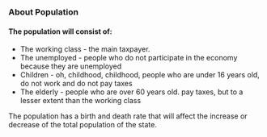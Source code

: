 ### About Population

#### The population will consist of:
- The working class - the main taxpayer.
- The unemployed - people who do not participate in the economy because they are unemployed
- Children - oh, childhood, childhood, people who are under 16 years old, do not work and do not pay taxes
- The elderly - people who are over 60 years old. pay taxes, but to a lesser extent than the working class

The population has a birth and death rate that will affect the increase or decrease of the total population of the state.